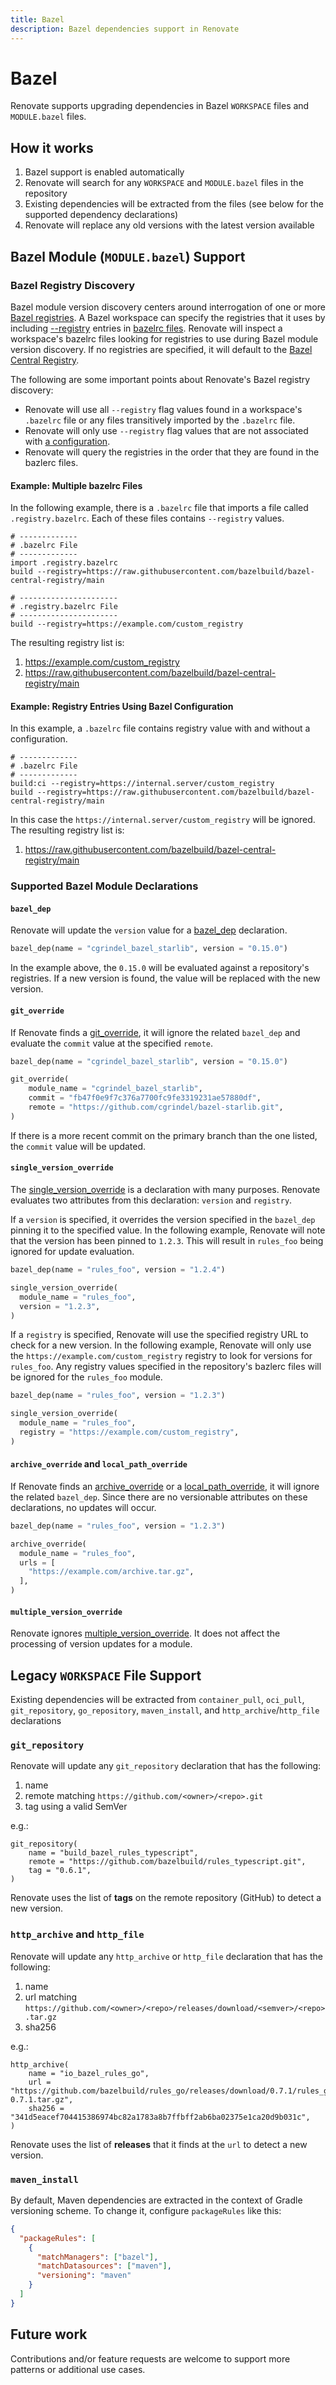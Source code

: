 ```yaml
---
title: Bazel
description: Bazel dependencies support in Renovate
---
```


# Bazel

Renovate supports upgrading dependencies in Bazel `WORKSPACE` files and `MODULE.bazel` files.

## How it works

1. Bazel support is enabled automatically
2. Renovate will search for any `WORKSPACE` and `MODULE.bazel` files in the repository
3. Existing dependencies will be extracted from the files (see below for the supported dependency declarations)
4. Renovate will replace any old versions with the latest version available

## Bazel Module (`MODULE.bazel`) Support

### Bazel Registry Discovery

Bazel module version discovery centers around interrogation of one or more [Bazel registries](https://bazel.build/external/registry). 
A Bazel workspace can specify the registries that it uses by including [--registry](https://bazel.build/reference/command-line-reference#flag--registry) entries in [bazelrc files](https://bazel.build/run/bazelrc).
Renovate will inspect a workspace's bazelrc files looking for registries to use during Bazel module version discovery.
If no registries are specified, it will default to the [Bazel Central Registry](https://github.com/bazelbuild/bazel-central-registry).

The following are some important points about Renovate's Bazel registry discovery:
- Renovate will use all `--registry` flag values found in a workspace's `.bazelrc` file or any files transitively imported by the `.bazelrc` file.
- Renovate will only use `--registry` flag values that are not associated with [a configuration](https://bazel.build/run/bazelrc#config).
- Renovate will query the registries in the order that they are found in the bazlerc files.


#### Example: Multiple bazelrc Files

In the following example, there is a `.bazelrc` file that imports a file called `.registry.bazelrc`.
Each of these files contains `--registry` values.

```
# -------------
# .bazelrc File
# -------------
import .registry.bazelrc
build --registry=https://raw.githubusercontent.com/bazelbuild/bazel-central-registry/main

# ----------------------
# .registry.bazelrc File
# ----------------------
build --registry=https://example.com/custom_registry
```

The resulting registry list is:

1. https://example.com/custom_registry
2. https://raw.githubusercontent.com/bazelbuild/bazel-central-registry/main


#### Example: Registry Entries Using Bazel Configuration

In this example, a `.bazelrc` file contains registry value with and without a configuration.

```
# -------------
# .bazelrc File
# -------------
build:ci --registry=https://internal.server/custom_registry
build --registry=https://raw.githubusercontent.com/bazelbuild/bazel-central-registry/main
```

In this case the `https://internal.server/custom_registry` will be ignored. 
The resulting registry list is:

1. https://raw.githubusercontent.com/bazelbuild/bazel-central-registry/main

### Supported Bazel Module Declarations

#### `bazel_dep`

Renovate will update the `version` value for a [bazel_dep](https://bazel.build/rules/lib/globals/module#bazel_dep) declaration. 

```python
bazel_dep(name = "cgrindel_bazel_starlib", version = "0.15.0")
```

In the example above, the `0.15.0` will be evaluated against a repository's registries. 
If a new version is found, the value will be replaced with the new version.

#### `git_override`

If Renovate finds a [git_override](https://bazel.build/rules/lib/globals/module#git_override), it will ignore the related `bazel_dep` and evaluate the `commit` value at the specified `remote`.

```python
bazel_dep(name = "cgrindel_bazel_starlib", version = "0.15.0")

git_override(
    module_name = "cgrindel_bazel_starlib",
    commit = "fb47f0e9f7c376a7700fc9fe3319231ae57880df",
    remote = "https://github.com/cgrindel/bazel-starlib.git",
)
```

If there is a more recent commit on the primary branch than the one listed, the `commit` value will be updated.

#### `single_version_override`

The [single_version_override](https://bazel.build/rules/lib/globals/module#single_version_override) is a declaration with many purposes.
Renovate evaluates two attributes from this declaration: `version` and `registry`.

If a `version` is specified, it overrides the version specified in the `bazel_dep` pinning it to the specified value.
In the following example, Renovate will note that the version has been pinned to `1.2.3`.
This will result in `rules_foo` being ignored for update evaluation.

```python
bazel_dep(name = "rules_foo", version = "1.2.4")

single_version_override(
  module_name = "rules_foo",
  version = "1.2.3",
)
```

If a `registry` is specified, Renovate will use the specified registry URL to check for a new version. 
In the following example, Renovate will only use the `https://example.com/custom_registry` registry to look for versions for `rules_foo`.
Any registry values specified in the repository's bazlerc files will be ignored for the `rules_foo` module.

```python
bazel_dep(name = "rules_foo", version = "1.2.3")

single_version_override(
  module_name = "rules_foo",
  registry = "https://example.com/custom_registry",
)
```

#### `archive_override` and `local_path_override`

If Renovate finds an [archive_override](https://bazel.build/rules/lib/globals/module#archive_override) or a [local_path_override](https://bazel.build/rules/lib/globals/module#local_path_override), it will ignore the related `bazel_dep`.
Since there are no versionable attributes on these declarations, no updates will occur.

```python
bazel_dep(name = "rules_foo", version = "1.2.3")

archive_override(
  module_name = "rules_foo",
  urls = [
    "https://example.com/archive.tar.gz",
  ],
)
```

#### `multiple_version_override`

Renovate ignores [multiple_version_override](https://bazel.build/rules/lib/globals/module#multiple_version_override).
It does not affect the processing of version updates for a module.

## Legacy `WORKSPACE` File Support

Existing dependencies will be extracted from `container_pull`, `oci_pull`, `git_repository`, `go_repository`, `maven_install`, and `http_archive`/`http_file` declarations

### `git_repository`

Renovate will update any `git_repository` declaration that has the following:

1. name
2. remote matching `https://github.com/<owner>/<repo>.git`
3. tag using a valid SemVer

e.g.:

```
git_repository(
    name = "build_bazel_rules_typescript",
    remote = "https://github.com/bazelbuild/rules_typescript.git",
    tag = "0.6.1",
)
```

Renovate uses the list of **tags** on the remote repository (GitHub) to detect a new version.

### `http_archive` and `http_file`

Renovate will update any `http_archive` or `http_file` declaration that has the following:

1. name
2. url matching `https://github.com/<owner>/<repo>/releases/download/<semver>/<repo>.tar.gz`
3. sha256

e.g.:

```
http_archive(
    name = "io_bazel_rules_go",
    url = "https://github.com/bazelbuild/rules_go/releases/download/0.7.1/rules_go-0.7.1.tar.gz",
    sha256 = "341d5eacef704415386974bc82a1783a8b7ffbff2ab6ba02375e1ca20d9b031c",
)
```

Renovate uses the list of **releases** that it finds at the `url` to detect a new version.

### `maven_install`

By default, Maven dependencies are extracted in the context of Gradle versioning scheme.
To change it, configure `packageRules` like this:

```json
{
  "packageRules": [
    {
      "matchManagers": ["bazel"],
      "matchDatasources": ["maven"],
      "versioning": "maven"
    }
  ]
}
```

## Future work

Contributions and/or feature requests are welcome to support more patterns or additional use cases.
